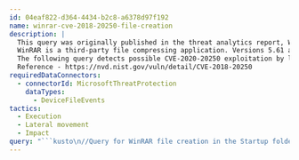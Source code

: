 ```yaml
---
id: 04eaf822-d364-4434-b2c8-a6378d97f192
name: winrar-cve-2018-20250-file-creation
description: |
  This query was originally published in the threat analytics report, WinRAR CVE-2018-20250 exploit
  WinRAR is a third-party file compressing application. Versions 5.61 and earlier contained a flaw that could be exploited by an attacker to read and write to an arbitrary path on the target's system. This could be used to run arbitrary code, overwrite system files, or access sensitive information. This vulnerability was designated CVE-2018-20250, and it is associated an outdated version of the legacy ACE compression library, 'unacev2.dll'.
  The following query detects possible CVE-2020-20250 exploitation by looking for files created in the Startup folder.
  Reference - https://nvd.nist.gov/vuln/detail/CVE-2018-20250
requiredDataConnectors:
  - connectorId: MicrosoftThreatProtection
    dataTypes:
      - DeviceFileEvents
tactics:
  - Execution
  - Lateral movement
  - Impact
query: "```kusto\n//Query for WinRAR file creation in the Startup folder\nDeviceFileEvents\n| where Timestamp > ago(7d)\n//Look for WinRAR as the initiating process or a commandline that has \".rar\" \n| where (InitiatingProcessFileName =~ \"winrar.exe\" \nor InitiatingProcessCommandLine contains \".rar\") \n//Check for the file in the Startup folder\nand FolderPath contains \"Programs\\\\Startup\"\n```"
---
```


